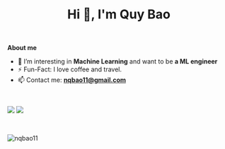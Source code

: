 <h1 align="center">Hi 👋, I'm Quy Bao</h1>

<br />

**About me**

- 🌱 I’m interesting in **Machine Learning** and want to be **a ML engineer**
- ⚡️ Fun-Fact: I love coffee and travel.
-  📫 Contact me: **nqbao11@gmail.com**

<br />

![](https://github-readme-stats.vercel.app/api/top-langs/?username=nqbao11&layout=compact&hide=html,css&theme=onedark)
![](https://github-readme-stats.vercel.app/api?username=nqbao11&show_icons=true&theme=onedark)

<br />

<p align="left"> <img src="https://komarev.com/ghpvc/?username=nqbao11.01" alt="nqbao11" /> </p>
